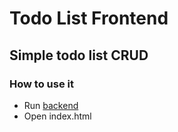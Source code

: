 # Todo List Frontend

## Simple todo list CRUD

### How to use it

- Run [backend](https://github.com/kennedybg/todolist-backend)
- Open index.html
